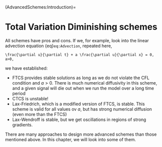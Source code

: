 (AdvancedSchemes:Introduction)=
# Total Variation Diminishing schemes

All schemes have pros and cons. If we, for example, look into the linear advection equation {eq}`eq:Advection`, repeated here,

```{math}
\frac{\partial u}{\partial t} + a \frac{\partial u}{\partial x} = 0, a>0,
```

we have established:

* FTCS provides stable solutions as long as we do not violate the CFL condition and $a>0$. There is much numerical diffusivity in this scheme, and a given signal will die out when we run the model over a long time period
* CTCS is unstable!
* Lax-Friedrich, which is a modified version of FTCS, is stable. This scheme is valid for all values ov $a$, but has strong numerical diffusion (even more than the FTCS)
* Lax-Wendroff is stable, but we get oscillations in regions of strong gradients.

There are many approaches to design more advanced schemes than those mentioned above. In this chapter, we will look into some of them.